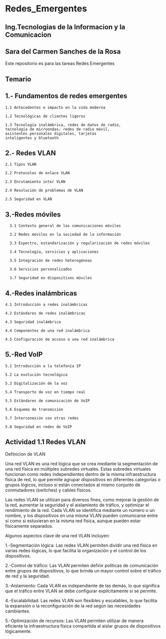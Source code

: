# Redes_Emergentes
## Ing.Tecnologias de la Informacion y la Comunicacion
## Sara del Carmen Sanches de la Rosa
Este repositorio es para las tareas Redes Emergentes
## Temario
## 1.- Fundamentos de redes emergentes
    1.1 Antecedentes e impacto en la vida moderna

    1.2 Tecnológicas de clientes ligeros

    1.3 Tecnología inalámbrica, redes de datos de radio,
    tecnología de microondas; redes de radio móvil,
    asistentes personales digitales, tarjetas
    inteligentes y bluetooth

## 2.- Redes VLAN
    2.1 Tipos VLAN

    2.2 Protocolos de enlace VLAN

    2.3 Enrutamiento inter VLAN

    2.4 Resolución de problemas de VLAN

    2.5 Seguridad en VLAN

## 3.-Redes móviles
      3.1 Contexto general de las comunicaciones móviles

      3.2 Redes móviles en la sociedad de la información

      3.3 Espectro, estandarización y regularización de redes móviles

      3.4 Tecnología, servicios y aplicaciones

      3.5 Integración de redes heterogéneas

      3.6 Servicios personalizados

      3.7 Seguridad en dispositivos móviles

## 4.-Redes inalámbricas
    4.1 Introducción a redes inalámbricas

    4.2 Estándares de redes inalámbricas

    4.3 Seguridad inalámbrica

    4.4 Componentes de una red inalámbrica

    4.5 Configuración de acceso a una red inalámbrica

## 5.-Red VoIP
    5.1 Introducción a la telefonía IP

    5.2 La evolución tecnológica

    5.3 Digitalización de la voz

    5.4 Transporte de voz en tiempo real

    5.5 Estándares de comunicación de VoIP

    5.6 Esquema de transmisión

    5.7 Interconexión con otras redes

    5.8 Seguridad en redes de VoIP







## Actividad 1.1 Redes VLAN
Definicion de VLAN

Una red VLAN es una red lógica que se crea mediante la segmentación de una red física en múltiples subredes virtuales. Estas subredes virtuales
funcionan como redes independientes dentro de la misma infraestructura física de red, lo que permite agrupar dispositivos en diferentes categorías 
o grupos lógicos, incluso si están conectados al mismo conjunto de conmutadores (switches) y cables físicos.

Las redes VLAN se utilizan para diversos fines, como mejorar la gestión de la red, aumentar la seguridad
y el aislamiento de tráfico, y optimizar el rendimiento de la red. Cada VLAN se identifica mediante un número
o un nombre, y los dispositivos en una misma VLAN pueden comunicarse entre sí como si estuvieran en la misma red física,
aunque pueden estar físicamente separados.

Algunos aspectos clave de una red VLAN incluyen:

1.-Segmentación lógica: Las redes VLAN permiten dividir una red física en varias redes lógicas, lo que facilita la organización y el control de los dispositivos.

2.-Control de tráfico: Las VLAN permiten definir políticas de comunicación entre grupos de dispositivos, lo que brinda un mayor control sobre el tráfico de red y la seguridad.

3.-Aislamiento: Cada VLAN es independiente de las demás, lo que significa que el tráfico entre VLAN se debe configurar explícitamente si se permite.

4.-Escalabilidad: Las redes VLAN son flexibles y escalables, lo que facilita la expansión o la reconfiguración de la red según las necesidades cambiantes.

5.-Optimización de recursos: Las VLAN permiten utilizar de manera eficiente la infraestructura física compartida al aislar grupos de dispositivos lógicamente.

